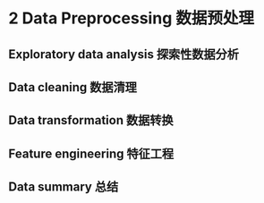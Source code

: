 # 2 Data Preprocessing 数据预处理

## Exploratory data analysis 探索性数据分析	

## Data cleaning 数据清理		

## Data transformation 数据转换		

## Feature engineering 特征工程		

## Data summary 总结